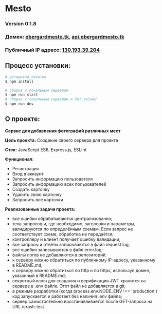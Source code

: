 # Mesto 

### Version 0.1.8

### Домен: [ebergardmesto.tk](https://ebergardmesto.tk), [api.ebergardmesto.tk](https://api.ebergardmesto.tk)
### Публичный IP адресс: [130.193.39.204](https://130.193.39.204)

## Процесс установки:

```bash
# установка пакетов
$ npm install

# сборка с локальным сервером
$ npm run start
# сборка с локальным сервером и hot reload
$ npm run dev
```

## О проекте: 

**Сервис для добавления фотографий различных мест**

**Цель проекта:** Создание своего сервера для проекта

**Стек:** JavaScript ES6, Express.js, ESLint

**Функционал:**

- Регистрация
- Вход в аккаунт
- Запросить информацию пользователя
- Запросить информацию всех пользователей
- Создать карточку
- Удалить свою карточку
- Запросить все карточки

**Реализованные задачи проекта:**

- все ошибки обрабатываются централизованно;
- тела запросов и, где необходимо, заголовки и параметры, валидируются по определённым схемам. Если запрос не соответствует схеме, обработка не передаётся;
- контроллеру и клиент получает ошибку валидации;
- все запросы и ответы записываются в файл request.log;
- все ошибки записываются в файл error.log;
- файлы логов не добавляются в репозиторий;
- к серверу можно обратиться по публичному IP-адресу, указанному в README.md;
- к серверу можно обратиться по http и по https, используя домен, указанный в README.md;
- секретный ключ для создания и верификации JWT хранится на сервере в .env файле. Этот файл не добавляется в git;
- в режиме разработки (когда process.env.NODE_ENV !== 'production') код запускается и работает без наличия .env файла;
- сервер самостоятельно восстанавливается после GET-запроса на URL /crash-test.

